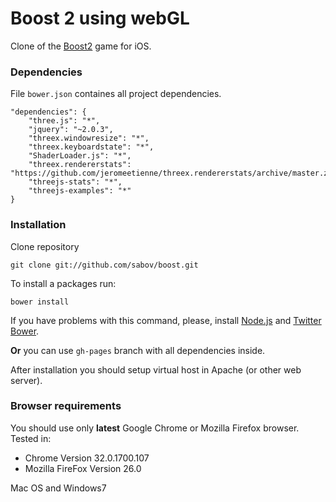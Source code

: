 Boost 2 using webGL
==================

Clone of the [Boost2](https://itunes.apple.com/en/app/boost-2/id333191476?mt=8) game for iOS.

### Dependencies

File ```bower.json``` containes all project dependencies.

```
"dependencies": {
    "three.js": "*",
    "jquery": "~2.0.3",
    "threex.windowresize": "*",
    "threex.keyboardstate": "*",
    "ShaderLoader.js": "*",
    "threex.rendererstats": "https://github.com/jeromeetienne/threex.rendererstats/archive/master.zip",
    "threejs-stats": "*",
    "threejs-examples": "*"
}
```

### Installation

Clone repository

    git clone git://github.com/sabov/boost.git

To install a packages run:

    bower install

If you have problems with this command, please, install [Node.js](http://nodejs.org) and [Twitter Bower](http://twitter.github.com/bower/).


**Or** you can use ```gh-pages``` branch with all dependencies inside.

After installation you should setup virtual host in Apache (or other web
server).

### Browser requirements

You should use only **latest** Google Chrome or Mozilla Firefox browser.
Tested in:

* Chrome Version 32.0.1700.107
* Mozilla FireFox Version 26.0

Mac OS and Windows7
